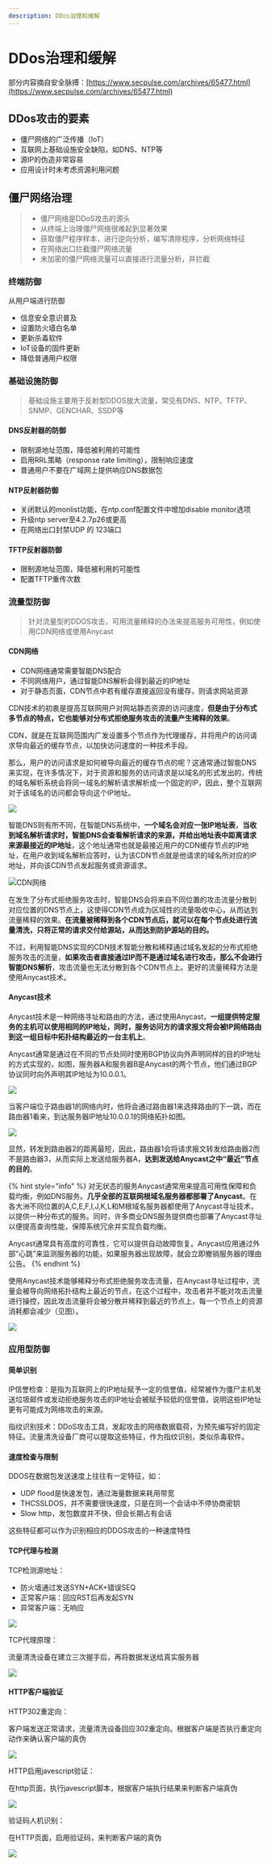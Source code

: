 ```yaml
---
description: DDos治理和缓解
---
```


# DDos治理和缓解

部分内容摘自安全脉搏：[https://www.secpulse.com/archives/65477.html](https://www.secpulse.com/archives/65477.html)

## DDos攻击的要素

* 僵尸网络的广泛传播（loT）
* 互联网上基础设施安全缺陷，如DNS、NTP等
* 源IP的伪造非常容易 
* 应用设计时未考虑资源利用问题

## 僵尸网络治理

> * 僵尸网络是DDoS攻击的源头 
> * 从终端上治理僵尸网络很难起到显著效果
> * 获取僵尸程序样本，进行逆向分析，编写清除程序，分析网络特征
> * 在网络出口拦截僵尸网络流量 
> * 未加密的僵尸网络流量可以直接进行流量分析，并拦截

### 终端防御

从用户端进行防御 

* 信息安全意识普及 
* 设置防火墙白名单 
* 更新杀毒软件 
* IoT设备的固件更新 
* 降低普通用户权限

### 基础设施防御

> 基础设施主要用于反射型DDOS放大流量，常见有DNS、NTP、TFTP、SNMP、GENCHAR、SSDP等

#### DNS反射器的防御

* 限制源地址范围，降低被利用的可能性 
* 启用RRL策略（response rate limiting），限制响应速度 
* 普通用户不要在广域网上提供响应DNS数据包

#### NTP反射器防御

* 关闭默认的monlist功能，在ntp.conf配置文件中增加disable monitor选项 
* 升级ntp server至4.2.7p26或更高
* 在网络出口封禁UDP 的 123端口

#### TFTP反射器防御

* 限制源地址范围，降低被利用的可能性
* 配置TFTP重传次数

### 流量型防御

> 针对流量型的DDOS攻击，可用流量稀释的办法来提高服务可用性，例如使用CDN网络或使用Anycast

#### CDN网络

* CDN网络通常需要智能DNS配合
* 不同网络用户，通过智能DNS解析会得到最近的IP地址
* 对于静态页面，CDN节点中若有缓存直接返回没有缓存，则请求网站资源

CDN技术的初衷是提高互联网用户对网站静态资源的访问速度，**但是由于分布式多节点的特点，它也能够对分布式拒绝服务攻击的流量产生稀释的效果**。

CDN，就是在互联网范围内广发设置多个节点作为代理缓存，并将用户的访问请求导向最近的缓存节点，以加快访问速度的一种技术手段。

那么，用户的访问请求是如何被导向最近的缓存节点的呢？这通常通过智能DNS来实现，在许多情况下，对于资源和服务的访问请求是以域名的形式发出的，传统的域名解析系统会将同一域名的解析请求解析成一个固定的IP，因此，整个互联网对于该域名的访问都会导向这个IP地址。

![](../.gitbook/assets/image%20%2883%29.png)

 智能DNS则有所不同，在智能DNS系统中，**一个域名会对应一张IP地址表**，**当收到域名解析请求时，智能DNS会查看解析请求的来源，并给出地址表中距离请求来源最接近的IP地址**，这个地址通常也就是最接近用户的CDN缓存节点的IP地址，在用户收到域名解析应答时，认为该CDN节点就是他请求的域名所对应的IP地址，并向该CDN节点发起服务或资源请求。

![CDN&#x7F51;&#x7EDC;](../.gitbook/assets/image%20%2865%29.png)

在发生了分布式拒绝服务攻击时，智能DNS会将来自不同位置的攻击流量分散到对应位置的DNS节点上，这使得CDN节点成为区域性的流量吸收中心，从而达到流量稀释的效果。**在流量被稀释到各个CDN节点后，就可以在每个节点处进行流量清洗，只将正常的请求交付给源站，从而达到防护源站的目的。**

不过，利用智能DNS实现的CDN技术智能分散和稀释通过域名发起的分布式拒绝服务攻击的流量，**如果攻击者直接通过IP而不是通过域名进行攻击，那么不会进行智能DNS解析**，攻击流量也无法分散到各个CDN节点上。更好的流量稀释方法是使用Anycast技术。

#### Anycast技术

Anycast技术是一种网络寻址和路由的方法，通过使用Anycast，**一组提供特定服务的主机可以使用相同的IP地址，同时，服务访问方的请求报文将会被IP网络路由到这一组目标中拓扑结构最近的一台主机上**。

Anycast通常是通过在不同的节点处同时使用BGP协议向外声明同样的目的IP地址的方式实现的，如图，服务器A和服务器B是Anycast的两个节点，他们通过BGP协议同时向外声明其IP地址为10.0.0.1。

![](../.gitbook/assets/image%20%2875%29.png)

 当客户端位于路由器1的网络内时，他将会通过路由器1来选择路由的下一跳，而在路由器1看来，到达服务器IP地址10.0.0.1的网络拓扑如图。

![](../.gitbook/assets/image%20%2820%29.png)

显然，转发到路由器2的距离最短，因此，路由器1会将请求报文转发给路由器2而不是路由器3，从而实际上发送给服务器A，**达到发送给Anycast之中“最近”节点的目的**。

{% hint style="info" %}
对无状态的服务Anycast通常用来提高可用性保障和负载均衡，例如DNS服务。**几乎全部的互联网根域名服务器都部署了Anycast**。在各大洲不同位置的A,C,E,F,I,J,K,L和M根域名服务器都使用了Anycast寻址技术，以提供一种分布式的服务。同时，许多商业DNS服务提供商也部署了Anycast寻址以便提高查询性能，保障系统冗余并实现负载均衡。

Anycast通常具有高度的可靠性，它可以提供自动故障恢复。Anycast应用通过外部“心跳”来监测服务器的功能，如果服务器出现故障，就会立即撤销服务器的理由公告。
{% endhint %}



使用Anycast技术能够稀释分布式拒绝服务攻击流量，在Anycast寻址过程中，流量会被导向网络拓扑结构上最近的节点，在这个过程中，攻击者并不能对攻击流量进行操控，因此攻击流量将会被分散并稀释到最近的节点上，每一个节点上的资源消耗都会减少（见图）。

![](../.gitbook/assets/image%20%28102%29.png)

### 应用型防御

#### 简单识别

IP信誉检查：是指为互联网上的IP地址赋予一定的信誉值，经常被作为僵尸主机发送垃圾邮件或发动拒绝服务攻击的IP地址会被赋予较低的信誉值，说明这些IP地址更有可能成为网络攻击的来源。

 指纹识别技术：DDoS攻击工具，发起攻击的网络数据载荷，为预先编写好的固定特征。流量清洗设备厂商可以提取这些特征，作为指纹识别，类似杀毒软件。

#### 速度检查与限制

DDOS在数据包发送速度上往往有一定特征，如：

* UDP flood是快速发包，通过海量数据来耗用带宽 
* THCSSLDOS，并不需要很快速度，只是在同一个会话中不停协商密钥 
* Slow http，发包数度并不快，但会长期占有会话

这些特征都可以作为识别相应的DDOS攻击的一种速度特性

#### TCP代理与检测

TCP检测源地址： 

* 防火墙通过发送SYN+ACK+错误SEQ 
* 正常客户端：回应RST后再发起SYN 
* 异常客户端：无响应

![](../.gitbook/assets/image%20%2856%29.png)

TCP代理原理：

流量清洗设备在建立三次握手后，再将数据发送给真实服务器

![](../.gitbook/assets/image%20%2881%29.png)

#### HTTP客户端验证

HTTP302重定向：

客户端发送正常请求，流量清洗设备回应302重定向。根据客户端是否执行重定向动作来确认客户端的真伪

![](../.gitbook/assets/image%20%2817%29.png)

HTTP启用javescript验证：

在http页面，执行javescript脚本，根据客户端执行结果来判断客户端真伪

![](../.gitbook/assets/image%20%2824%29.png)

验证码人机识别：

在HTTP页面，启用验证码，来判断客户端的真伪

![](../.gitbook/assets/image%20%2898%29.png)

